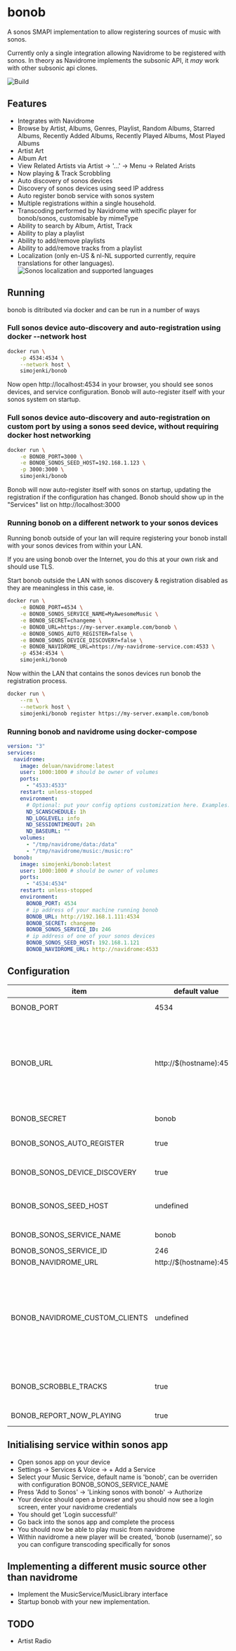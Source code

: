 # bonob

A sonos SMAPI implementation to allow registering sources of music with sonos.  

Currently only a single integration allowing Navidrome to be registered with sonos. In theory as Navidrome implements the subsonic API, it *may* work with other subsonic api clones.

![Build](https://github.com/simojenki/bonob/workflows/Build/badge.svg)

## Features

- Integrates with Navidrome
- Browse by Artist, Albums, Genres, Playlist, Random Albums, Starred Albums, Recently Added Albums, Recently Played Albums, Most Played Albums
- Artist Art
- Album Art
- View Related Artists via Artist -> '...' -> Menu -> Related Arists
- Now playing & Track Scrobbling
- Auto discovery of sonos devices
- Discovery of sonos devices using seed IP address
- Auto register bonob service with sonos system
- Multiple registrations within a single household.
- Transcoding performed by Navidrome with specific player for bonob/sonos, customisable by mimeType
- Ability to search by Album, Artist, Track
- Ability to play a playlist
- Ability to add/remove playlists
- Ability to add/remove tracks from a playlist
- Localization (only en-US & nl-NL supported currently, require translations for other languages).  ![Sonos localization and supported languages](https://developer.sonos.com/build/content-service-add-features/strings-and-localization/)

## Running

bonob is ditributed via docker and can be run in a number of ways

### Full sonos device auto-discovery and auto-registration using docker --network host

```bash
docker run \
    -p 4534:4534 \
    --network host \
    simojenki/bonob
```

Now open http://localhost:4534 in your browser, you should see sonos devices, and service configuration.  Bonob will auto-register itself with your sonos system on startup.

### Full sonos device auto-discovery and auto-registration on custom port by using a sonos seed device, without requiring docker host networking

```bash
docker run \
    -e BONOB_PORT=3000 \
    -e BONOB_SONOS_SEED_HOST=192.168.1.123 \
    -p 3000:3000 \
    simojenki/bonob
```

Bonob will now auto-register itself with sonos on startup, updating the registration if the configuration has changed.  Bonob should show up in the "Services" list on http://localhost:3000

### Running bonob on a different network to your sonos devices

Running bonob outside of your lan will require registering your bonob install with your sonos devices from within your LAN.  

If you are using bonob over the Internet, you do this at your own risk and should use TLS.

Start bonob outside the LAN with sonos discovery & registration disabled as they are meaningless in this case, ie.

```bash
docker run \
    -e BONOB_PORT=4534 \
    -e BONOB_SONOS_SERVICE_NAME=MyAwesomeMusic \
    -e BONOB_SECRET=changeme \
    -e BONOB_URL=https://my-server.example.com/bonob \
    -e BONOB_SONOS_AUTO_REGISTER=false \
    -e BONOB_SONOS_DEVICE_DISCOVERY=false \
    -e BONOB_NAVIDROME_URL=https://my-navidrome-service.com:4533 \
    -p 4534:4534 \
    simojenki/bonob
```

Now within the LAN that contains the sonos devices run bonob the registration process.

```bash
docker run \
    --rm \
    --network host \
    simojenki/bonob register https://my-server.example.com/bonob
```

### Running bonob and navidrome using docker-compose

```yaml
version: "3"
services:
  navidrome:
    image: deluan/navidrome:latest
    user: 1000:1000 # should be owner of volumes
    ports:
      - "4533:4533"
    restart: unless-stopped
    environment:
      # Optional: put your config options customization here. Examples:
      ND_SCANSCHEDULE: 1h
      ND_LOGLEVEL: info  
      ND_SESSIONTIMEOUT: 24h
      ND_BASEURL: ""
    volumes:
      - "/tmp/navidrome/data:/data"
      - "/tmp/navidrome/music:/music:ro"
  bonob:
    image: simojenki/bonob:latest
    user: 1000:1000 # should be owner of volumes
    ports:
      - "4534:4534"
    restart: unless-stopped
    environment:
      BONOB_PORT: 4534
      # ip address of your machine running bonob
      BONOB_URL: http://192.168.1.111:4534  
      BONOB_SECRET: changeme
      BONOB_SONOS_SERVICE_ID: 246 
      # ip address of one of your sonos devices
      BONOB_SONOS_SEED_HOST: 192.168.1.121
      BONOB_NAVIDROME_URL: http://navidrome:4533
```

## Configuration

item | default value | description
---- | ------------- | -----------
BONOB_PORT | 4534 | Default http port for bonob to listen on
BONOB_URL | http://$(hostname):4534 | URL (including path) for bonob so that sonos devices can communicate. **This must be either the public IP or DNS entry of the bonob instance so that the sonos devices can communicate with it.**
BONOB_SECRET | bonob | secret used for encrypting credentials
BONOB_SONOS_AUTO_REGISTER | true | Whether or not to try and auto-register on startup
BONOB_SONOS_DEVICE_DISCOVERY | true | whether or not sonos device discovery should be enabled
BONOB_SONOS_SEED_HOST | undefined | sonos device seed host for discovery, or ommitted for for auto-discovery
BONOB_SONOS_SERVICE_NAME | bonob | service name for sonos
BONOB_SONOS_SERVICE_ID | 246 | service id for sonos
BONOB_NAVIDROME_URL | http://$(hostname):4533 | URL for navidrome
BONOB_NAVIDROME_CUSTOM_CLIENTS | undefined | Comma delimeted mime types for custom navidrome clients when streaming. ie. "audio/flac,audio/ogg" would use client = 'bonob+audio/flac' for flacs, and 'bonob+audio/ogg' for oggs.
BONOB_SCROBBLE_TRACKS | true | Whether to scrobble the playing of a track if it has been played for >30s
BONOB_REPORT_NOW_PLAYING | true | Whether to report a track as now playing

## Initialising service within sonos app

- Open sonos app on your device
- Settings -> Services & Voice -> + Add a Service
- Select your Music Service, default name is 'bonob', can be overriden with configuration BONOB_SONOS_SERVICE_NAME
- Press 'Add to Sonos' -> 'Linking sonos with bonob' -> Authorize
- Your device should open a browser and you should now see a login screen, enter your navidrome credentials
- You should get 'Login successful!'
- Go back into the sonos app and complete the process
- You should now be able to play music from navidrome
- Within navidrome a new player will be created, 'bonob (username)', so you can configure transcoding specifically for sonos

## Implementing a different music source other than navidrome

- Implement the MusicService/MusicLibrary interface
- Startup bonob with your new implementation.

## TODO

- Artist Radio
